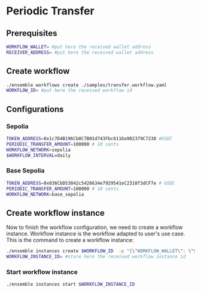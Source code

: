 # Periodic Transfer

## Prerequisites

```bash
WORKFLOW_WALLET= #put here the received wallet address 
RECEIVER_ADDRESS= #put here the received wallet address 
```

## Create workflow

```bash
./ensemble workflows create ./samples/transfer.workflow.yaml
WORKFLOW_ID= #put here the received workflow id
```

## Configurations

### Sepolia

```bash
TOKEN_ADDRESS=0x1c7D4B196Cb0C7B01d743Fbc6116a902379C7238 #USDC
PERIODIC_TRANSFER_AMOUNT=100000 # 10 cents
WORKFLOW_NETWORK=sepolia
$WORKFLOW_INTERVAL=daily
```

### Base Sepolia

```bash
TOKEN_ADDRESS=0x036CbD53842c5426634e7929541eC2318f3dCF7e # USDC
PERIODIC_TRANSFER_AMOUNT=100000 # 10 cents
WORKFLOW_NETWORK=base_sepolia
```

## Create workflow instance

Now to finish the workflow configuration, we need to create a workflow instance. Workflow instance is the workflow adapted to user's use case. This is the command to create a workflow instance:

```bash
./ensemble instances create $WORKFLOW_ID  -p "{\"WORKFLOW_WALLET\": \"$WORKFLOW_WALLET\", \"RECEIVER_ADDRESS\": \"$RECEIVER_ADDRESS\", \"TOKEN_ADDRESS\": \"$TOKEN_ADDRESS\", \"PERIODIC_TRANSFER_AMOUNT\": \"$PERIODIC_TRANSFER_AMOUNT\", \"WORKFLOW_NETWORK\": \"$WORKFLOW_NETWORK\"}"
WORKFLOW_INSTANCE_ID= #store here the received workflow instance id
```

### Start workflow instance

```bash
./ensemble instances start $WORKFLOW_INSTANCE_ID
```
